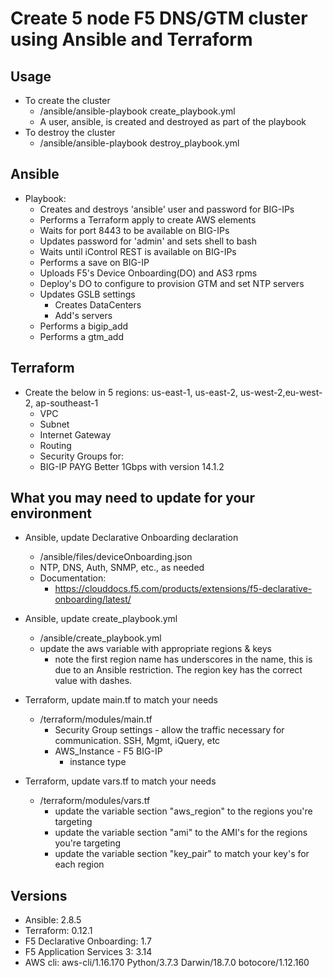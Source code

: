 # Create 5 node F5 DNS/GTM cluster using Ansible and Terraform

## Usage
 - To create the cluster
   - /ansible/ansible-playbook create_playbook.yml
   - A user, ansible, is created and destroyed as part of the playbook
 - To destroy the cluster
   - /ansible/ansible-playbook destroy_playbook.yml

## Ansible
 - Playbook:
   - Creates and destroys 'ansible' user and password for BIG-IPs
   - Performs a Terraform apply to create AWS elements
   - Waits for port 8443 to be available on BIG-IPs
   - Updates password for 'admin' and sets shell to bash
   - Waits until iControl REST is available on BIG-IPs
   - Performs a save on BIG-IP
   - Uploads F5's Device Onboarding(DO) and AS3 rpms
   - Deploy's DO to configure to provision GTM and set NTP servers
   - Updates GSLB settings
      - Creates DataCenters
      - Add's servers
   - Performs a bigip_add
   - Performs a gtm_add


## Terraform
 - Create the below in 5 regions: us-east-1, us-east-2, us-west-2,eu-west-2, ap-southeast-1
   - VPC
   - Subnet
   - Internet Gateway
   - Routing
   - Security Groups for: 
   - BIG-IP PAYG Better 1Gbps with version 14.1.2

## What you may need to update for your environment
  - Ansible, update Declarative Onboarding declaration
    - /ansible/files/deviceOnboarding.json
    - NTP, DNS, Auth, SNMP, etc., as needed
    - Documentation:
      - https://clouddocs.f5.com/products/extensions/f5-declarative-onboarding/latest/
  - Ansible, update create_playbook.yml
    - /ansible/create_playbook.yml
    - update the aws variable with appropriate regions & keys
      - note the first region name has underscores in the name, this is due to an Ansible restriction.  The region key has the correct value with dashes.

  - Terraform, update main.tf to match your needs
    - /terraform/modules/main.tf
      - Security Group settings - allow the traffic necessary for communication. SSH, Mgmt, iQuery, etc
      - AWS_Instance - F5 BIG-IP
        - instance type
  - Terraform, update vars.tf to match your needs
    - /terraform/modules/vars.tf
      - update the variable section "aws_region" to the regions you're targeting
      - update the variable section "ami" to the AMI's for the regions you're targeting 
      - update the variable section "key_pair" to match your key's for each region

## Versions
  - Ansible: 2.8.5
  - Terraform: 0.12.1
  - F5 Declarative Onboarding: 1.7
  - F5 Application Services 3: 3.14
  - AWS cli: aws-cli/1.16.170 Python/3.7.3 Darwin/18.7.0 botocore/1.12.160

